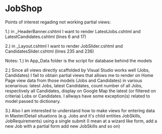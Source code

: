 # JobShop
Points of interest regading not working partial views:

1.) in _HeaderBanner.cshtml I want to render LatestJobs.cshtml and LatestCandidates.cshtml  (lines 6 and 17)

2.) in _Layout.cshtml I want to render JobSlider.cshtml and CandidatesSlider.cshtml (lines 235 and 236)

Notes: 
1.) In App_Data folder is the script for database behind the models

2.) Since all views directly scaffolded by Visual Studio works well (Jobs, Candidates) I fail to obtain partial views that allows me to render on Home Page view data from those models (Jobs and Candidates) in various scenarious: latest Jobs, latest Candidates, count number of all Jobs, respectively all Candidates, display on Google Map the latest (or filtered on criteria) Lobs or Candidates. I allways have some exception(s) related to model passed to dictionary.

3.) Also I am interested to understand how to make views for entering data in Master/Detail situations (e.g. Jobs and it's child entities JobSkills, JobRequirements) using a single submit (I mean at a wizard like form, add a new Job with a partial form add new JobSkills and so on)
